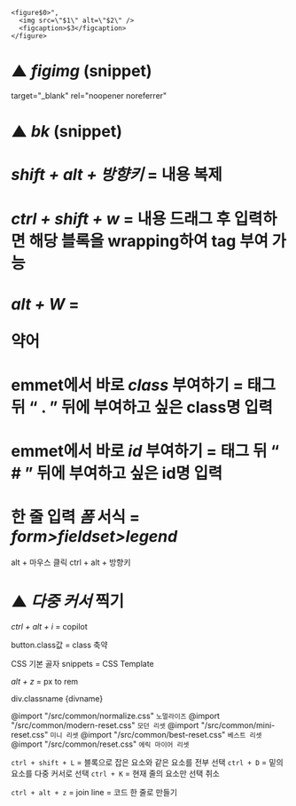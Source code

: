     <figure$0>",
      <img src=\"$1\" alt=\"$2\" />
      <figcaption>$3</figcaption>
    </figure>

# ▲ _figimg_ (snippet)

target=\"\_blank\" rel=\"noopener noreferrer\"

# ▲ _bk_ (snippet)

# _shift + alt + 방향키_ = 내용 복제

# _ctrl + shift + w_ = 내용 드래그 후 입력하면 해당 블록을 wrapping하여 tag 부여 가능

# _alt + W_ = <p> 약어

# emmet에서 바로 _class_ 부여하기 = 태그 뒤 “ . ” 뒤에 부여하고 싶은 class명 입력

# emmet에서 바로 _id_ 부여하기 = 태그 뒤 “ # ” 뒤에 부여하고 싶은 id명 입력

# 한 줄 입력 _폼_ 서식 = _form>fieldset>legend_

alt + 마우스 클릭
ctrl + alt + 방향키

# ▲ _다중 커서_ 찍기

_ctrl + alt + i_ = copilot

button.class값 = class 축약

CSS 기본 골자 snippets = CSS Template

_alt + z_ = px to rem

div.classname {divname}

@import "/src/common/normalize.css" `노멀라이즈`
@import "/src/common/modern-reset.css" `모던 리셋`
@import "/src/common/mini-reset.css" `미니 리셋`
@import "/src/common/best-reset.css" `베스트 리셋`
@import "/src/common/reset.css" `에릭 마이어 리셋`

`ctrl + shift + L` = 블록으로 잡은 요소와 같은 요소를 전부 선택
`ctrl + D` = 밑의 요소를 다중 커서로 선택
`ctrl + K` = 현재 줄의 요소만 선택 취소

`ctrl + alt + z` = join line = 코드 한 줄로 만들기